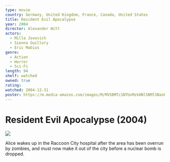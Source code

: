```yaml
---
type: movie
country: Germany, United Kingdom, France, Canada, United States
title: Resident Evil Apocalypse
year: 2004
director: Alexander Witt
actors:
  - Milla Jovovich
  - Sienna Guillory
  - Eric Mabius
genre:
  - Action
  - Horror
  - Sci-Fi
length: 94
shelf: watched
owned: true
rating:
watched: 2004-12-31
poster: https://m.media-amazon.com/images/M/MV5BMTc1NTUxMzk0Nl5BMl5BanBnXkFtZTcwNDQ1MDIzMw@@._V1_SX300.jpg
---
```


# Resident Evil Apocalypse (2004)

![](https://m.media-amazon.com/images/M/MV5BMTc1NTUxMzk0Nl5BMl5BanBnXkFtZTcwNDQ1MDIzMw@@._V1_SX300.jpg)

Alice wakes up in the Raccoon City hospital after the area has been overrun by zombies, and must now make it out of the city before a nuclear bomb is dropped.